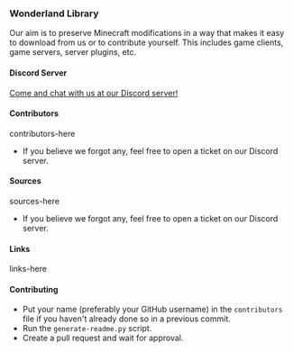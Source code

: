 ### Wonderland Library
 Our aim is to preserve Minecraft modifications in a way that makes it easy to download from us or to contribute yourself. This includes game clients, game servers, server plugins, etc.

#### Discord Server
[Come and chat with us at our Discord server!](https://discord.gg/KBGX8FTAXa)

#### Contributors
contributors-here
- If you believe we forgot any, feel free to open a ticket on our Discord server.

#### Sources
sources-here
- If you believe we forgot any, feel free to open a ticket on our Discord server.

#### Links
links-here

#### Contributing
- Put your name (preferably your GitHub username) in the ``contributors`` file if you haven't already done so in a previous commit.
- Run the ``generate-readme.py`` script.
- Create a pull request and wait for approval.
